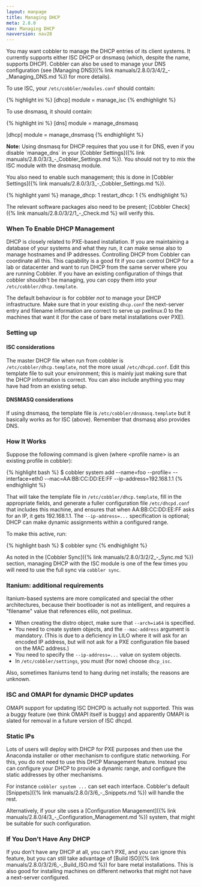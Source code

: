 ```yaml
---
layout: manpage
title: Managing DHCP
meta: 2.8.0
nav: Managing DHCP
navversion: nav28
---
```


You may want cobbler to manage the DHCP entries of its client systems. It currently supports either ISC DHCP or dnsmasq
(which, despite the name, supports DHCP). Cobbler can also be used to manage your DNS configuration (see 
[Managing DNS]({% link manuals/2.8.0/3/4/2_-_Managing_DNS.md %}) for more details).

To use ISC, your `/etc/cobbler/modules.conf` should contain:

{% highlight ini %}
[dhcp]
module = manage_isc
{% endhighlight %}

To use dnsmasq, it should contain:

{% highlight ini %}
[dns]
module = manage_dnsmasq

[dhcp]
module = manage_dnsmasq
{% endhighlight %}

<div class="alert alert-info alert-block"><b>Note:</b> Using dnsmasq for DHCP requires that you use it for DNS, even if
you disable `manage_dns` in your [Cobbler Settings]({% link manuals/2.8.0/3/3_-_Cobbler_Settings.md %}). You should not
try to mix the ISC module with the dnsmasq module.</div>

You also need to enable such management; this is done in
[Cobbler Settings]({% link manuals/2.8.0/3/3_-_Cobbler_Settings.md %}).

{% highlight yaml %}
manage_dhcp: 1
restart_dhcp: 1
{% endhighlight %}

The relevant software packages also need to be present; [Cobbler Check]({% link manuals/2.8.0/3/2/1_-_Check.md %} will
verify this.

### When To Enable DHCP Management

DHCP is closely related to PXE-based installation.  If you are maintaining a database of your systems and what they run,
it can make sense also to manage hostnames and IP addresses. Controlling DHCP from Cobbler can coordinate all this. This
capability is a good fit if you can control DHCP for a lab or datacenter and want to run DHCP from the same server where
you are running Cobbler. If you have an existing configuration of things that cobbler shouldn't be managing, you can
copy them into your `/etc/cobbler/dhcp.template`.

The default behaviour is for cobbler _not_ to manage your DHCP infrastructure. Make sure that in your existing
`dhcp.conf` the next-server entry and filename information are correct to serve up pxelinux.0 to the machines that want
it (for the case of bare metal installations over PXE).

### Setting up

#### ISC considerations

The master DHCP file when run from cobbler is `/etc/cobbler/dhcp.template`, not the more usual `/etc/dhcpd.conf`. Edit
this template file to suit your environment; this is mainly just making sure that the DHCP information is correct. You
can also include anything you may have had from an existing setup.

#### DNSMASQ considerations

If using dnsmasq, the template file is `/etc/cobbler/dnsmasq.template` but it basically works as for ISC (above).
Remember that dnsmasq also provides DNS.

### How It Works

Suppose the following command is given (where &lt;profile name&gt; is an existing profile in cobbler):

{% highlight bash %}
$ cobbler system add --name=foo --profile=<profile name> 
  --interface=eth0 --mac=AA:BB:CC:DD:EE:FF --ip-address=192.168.1.1
{% endhighlight %}

That will take the template file in `/etc/cobbler/dhcp.template`, fill in the appropriate fields, and generate a fuller
configuration file `/etc/dhcpd.conf` that includes this machine, and ensures that when AA:BB:CC:DD:EE:FF asks for an IP,
it gets 192.168.1.1. The `--ip-address=...` specification is optional; DHCP can make dynamic assignments within a
configured range.

To make this active, run:

{% highlight bash %}
$ cobbler sync
{% endhighlight %}

As noted in the [Cobbler Sync]({% link manuals/2.8.0/3/2/2_-_Sync.md %}) section, managing DHCP with the ISC module is
one of the few times you will need to use the full sync via `cobbler sync`.

### Itanium: additional requirements

Itanium-based systems are more complicated and special the other architectures, because their bootloader is not as
intelligent, and requires a "filename" value that references elilo, not pxelinux.

* When creating the distro object, make sure that `--arch=ia64` is specified.
* You need to create system objects, and the `--mac-address` argument is mandatory. (This is due to a deficiency in LILO
where it will ask for an encoded IP address, but will not ask for a PXE configuration file based on the MAC address.)
* You need to specify the `--ip-address=...` value on system objects.
* In `/etc/cobbler/settings`, you must (for now) choose `dhcp_isc`.

Also, sometimes Itaniums tend to hang during net installs; the reasons are unknown.

### ISC and OMAPI for dynamic DHCP updates

OMAPI support for updating ISC DHCPD is actually not supported.  This was a buggy feature (we think OMAPI itself is
buggy) and apparently OMAPI is slated for removal in a future version of ISC dhcpd.

### Static IPs

Lots of users will deploy with DHCP for PXE purposes and then use the Anaconda installer or other mechanism to configure
static networking.  For this, you do not need to use this DHCP Management feature. Instead you can configure your DHCP
to provide a dynamic range, and configure the static addresses by other mechanisms.

For instance `cobbler system ...` can set each interface. Cobbler's default 
[Snippets]({% link manuals/2.8.0/3/6_-_Snippets.md %}) will handle the rest.

Alternatively, if your site uses a [Configuration Management]({% link manuals/2.8.0/4/3_-_Configuration_Management.md %})
system, that might be suitable for such configuration.

### If You Don't Have Any DHCP

If you don't have any DHCP at all, you can't PXE, and you can ignore this feature, but you can still take advantage of
[Build ISO]({% link manuals/2.8.0/3/2/6_-_Build_ISO.md %}) for bare metal installations. This is also good for
 installing machines on different networks that might not have a next-server configured.
